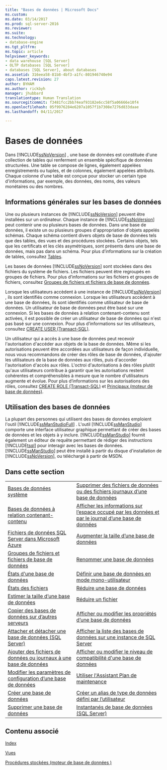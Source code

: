 ```yaml
---
title: "Bases de données | Microsoft Docs"
ms.custom: 
ms.date: 03/14/2017
ms.prod: sql-server-2016
ms.reviewer: 
ms.suite: 
ms.technology:
- database-engine
ms.tgt_pltfrm: 
ms.topic: article
helpviewer_keywords:
- data warehouse [SQL Server]
- OLTP databases [SQL Server]
- databases [SQL Server], about databases
ms.assetid: 316eea58-81b8-4bf3-a1fc-801946740e94
caps.latest.revision: 27
author: BYHAM
ms.author: rickbyh
manager: jhubbard
translationtype: Human Translation
ms.sourcegitcommit: f3481fcc2bb74eaf93182e6cc58f5a06666e10f4
ms.openlocfilehash: 05f9976284e6207a1057f1b7308e7276d833daae
ms.lasthandoff: 04/11/2017

---
```

# <a name="databases"></a>Bases de données
  Dans [!INCLUDE[ssNoVersion](../../includes/ssnoversion-md.md)] , une base de données est constituée d'une collection de tables qui renferment un ensemble spécifique de données structurées. Une table se compose de lignes, également appelées enregistrements ou tuples, et de colonnes, également appelées attributs. Chaque colonne d'une table est conçue pour stocker un certain type d'informations, par exemple, des données, des noms, des valeurs monétaires ou des nombres.  
  
## <a name="basic-information-about-databases"></a>Informations générales sur les bases de données  
 Une ou plusieurs instances de [!INCLUDE[ssNoVersion](../../includes/ssnoversion-md.md)] peuvent être installées sur un ordinateur. Chaque instance de [!INCLUDE[ssNoVersion](../../includes/ssnoversion-md.md)] peut contenir une ou plusieurs bases de données.  Dans une base de données, il existe un ou plusieurs groupes d'appropriation d'objets appelés schémas. Chaque schéma contient divers objets de base de données tels que des tables, des vues et des procédures stockées. Certains objets, tels que les certificats et les clés asymétriques, sont présents dans une base de données, mais pas dans un schéma. Pour plus d’informations sur la création de tables, consultez [Tables](../../relational-databases/tables/tables.md).  
  
 Les bases de données [!INCLUDE[ssNoVersion](../../includes/ssnoversion-md.md)] sont stockées dans des fichiers du système de fichiers. Les fichiers peuvent être regroupés en groupes de fichiers. Pour plus d’informations sur les fichiers et groupes de fichiers, consultez [Groupes de fichiers et fichiers de base de données](../../relational-databases/databases/database-files-and-filegroups.md).  
  
 Lorsque les utilisateurs accèdent à une instance de [!INCLUDE[ssNoVersion](../../includes/ssnoversion-md.md)] , ils sont identifiés comme connexion. Lorsque les utilisateurs accèdent à une base de données, ils sont identifiés comme utilisateur de base de données. Un utilisateur de base de données peut être basé sur une connexion. Si les bases de données à relation contenant-contenu sont activées, il est possible de créer un utilisateur de base de données qui n'est pas basé sur une connexion. Pour plus d’informations sur les utilisateurs, consultez [CREATE USER &#40;Transact-SQL&#41;](../../t-sql/statements/create-user-transact-sql.md).  
  
 Un utilisateur qui a accès à une base de données peut recevoir l'autorisation d'accéder aux objets de la base de données. Même si les autorisations peuvent être accordées aux utilisateurs de façon individuelle, nous vous recommandons de créer des rôles de base de données, d'ajouter les utilisateurs de la base de données aux rôles, puis d'accorder l'autorisation d'accès aux rôles. L'octroi d'autorisations à des rôles plutôt qu'aux utilisateurs contribue à garantir que les autorisations restent cohérentes et compréhensibles à mesure que le nombre d'utilisateurs augmente et évolue. Pour plus d’informations sur les autorisations des rôles, consultez [CREATE ROLE &#40;Transact-SQL&#41;](../../t-sql/statements/create-role-transact-sql.md) et [Principaux &#40;moteur de base de données&#41;](../../relational-databases/security/authentication-access/principals-database-engine.md).  
  
## <a name="working-with-databases"></a>Utilisation des bases de données  
 La plupart des personnes qui utilisent des bases de données emploient l'outil [!INCLUDE[ssManStudioFull](../../includes/ssmanstudiofull-md.md)] . L'outil [!INCLUDE[ssManStudio](../../includes/ssmanstudio-md.md)] comporte une interface utilisateur graphique permettant de créer des bases de données et les objets à y inclure. [!INCLUDE[ssManStudio](../../includes/ssmanstudio-md.md)] fournit également un éditeur de requête permettant de rédiger des instructions [!INCLUDE[tsql](../../includes/tsql-md.md)] pour interagir avec les bases de données. [!INCLUDE[ssManStudio](../../includes/ssmanstudio-md.md)] peut être installé à partir du disque d'installation de [!INCLUDE[ssNoVersion](../../includes/ssnoversion-md.md)], ou téléchargé à partir de MSDN.  
  
## <a name="in-this-section"></a>Dans cette section  
  
|||  
|-|-|  
|[Bases de données système](../../relational-databases/databases/system-databases.md)|[Supprimer des fichiers de données ou des fichiers journaux d’une base de données](../../relational-databases/databases/delete-data-or-log-files-from-a-database.md)|  
|[Bases de données à relation contenant-contenu](../../relational-databases/databases/contained-databases.md)|[Afficher les informations sur l’espace occupé par les données et par le journal d’une base de données](../../relational-databases/databases/display-data-and-log-space-information-for-a-database.md)|  
|[Fichiers de données SQL Server dans Microsoft Azure](../../relational-databases/databases/sql-server-data-files-in-microsoft-azure.md)|[Augmenter la taille d’une base de données](../../relational-databases/databases/increase-the-size-of-a-database.md)|  
|[Groupes de fichiers et fichiers de base de données](../../relational-databases/databases/database-files-and-filegroups.md)|[Renommer une base de données](../../relational-databases/databases/rename-a-database.md)|  
|[États d'une base de données](../../relational-databases/databases/database-states.md)|[Définir une base de données en mode mono-utilisateur](../../relational-databases/databases/set-a-database-to-single-user-mode.md)|  
|[États des fichiers](../../relational-databases/databases/file-states.md)|[Réduire une base de données](../../relational-databases/databases/shrink-a-database.md)|  
|[Estimer la taille d’une base de données](../../relational-databases/databases/estimate-the-size-of-a-database.md)|[Réduire un fichier](../../relational-databases/databases/shrink-a-file.md)|  
|[Copier des bases de données sur d’autres serveurs](../../relational-databases/databases/copy-databases-to-other-servers.md)|[Afficher ou modifier les propriétés d’une base de données](../../relational-databases/databases/view-or-change-the-properties-of-a-database.md)|  
|[Attacher et détacher une base de données &#40;SQL Server&#41;](../../relational-databases/databases/database-detach-and-attach-sql-server.md)|[Afficher la liste des bases de données sur une instance de SQL Server](../../relational-databases/databases/view-a-list-of-databases-on-an-instance-of-sql-server.md)|  
|[Ajouter des fichiers de données ou journaux à une base de données](../../relational-databases/databases/add-data-or-log-files-to-a-database.md)|[Afficher ou modifier le niveau de compatibilité d'une base de données](../../relational-databases/databases/view-or-change-the-compatibility-level-of-a-database.md)|  
|[Modifier les paramètres de configuration d’une base de données](../../relational-databases/databases/change-the-configuration-settings-for-a-database.md)|[Utiliser l'Assistant Plan de maintenance](../../relational-databases/maintenance-plans/use-the-maintenance-plan-wizard.md)|  
|[Créer une base de données](../../relational-databases/databases/create-a-database.md)|[Créer un alias de type de données défini par l’utilisateur](../../relational-databases/databases/create-a-user-defined-data-type-alias.md)|  
|[Supprimer une base de données](../../relational-databases/databases/delete-a-database.md)|[Instantanés de base de données &#40;SQL Server&#41;](../../relational-databases/databases/database-snapshots-sql-server.md)|  
  
## <a name="related-content"></a>Contenu associé  
 [Index](../../relational-databases/indexes/indexes.md)  
  
 [Vues](../../relational-databases/views/views.md)  
  
 [Procédures stockées &#40;moteur de base de données &#41;](../../relational-databases/stored-procedures/stored-procedures-database-engine.md)  
  
  
